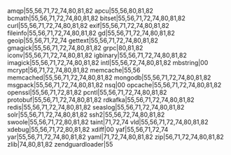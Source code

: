 amqp|55,56,71,72,74,80,81,82
apcu|55,56,80,81,82
bcmath|55,56,71,72,74,80,81,82
bitset|55,56,71,72,74,80,81,82
curl|55,56,71,72,74,80,81,82
exif|55,56,71,72,74,80,81,82
fileinfo|55,56,71,72,74,80,81,82
gd|55,56,71,72,74,80,81,82
geoip|55,56,71,72,74
gettext|55,56,71,72,74,80,81,82
gmagick|55,56,71,72,74,80,81,82
grpc|80,81,82
iconv|55,56,71,72,74,80,81,82
igbinary|55,56,71,72,74,80,81,82
imagick|55,56,71,72,74,80,81,82
intl|55,56,72,74,80,81,82
mbstring|00
mcrypt|56,71,72,74,80,81,82
memcache|55,56
memcached|55,56,71,72,74,80,81,82
mongodb|55,56,71,72,74,80,81,82
msgpack|55,56,71,72,74,80,81,82
nsq|00
opcache|55,56,71,72,74,80,81,82
openssl|55,56,71,72,81,82
pcntl|55,56,71,72,74,80,81,82
protobuf|55,56,71,72,74,80,81,82
rdkafka|55,56,71,72,74,80,81,82
redis|55,56,71,72,74,80,81,82
seaslog|55,56,71,72,74,80,81,82
solr|55,56,71,72,74,80,81,82
ssh2|55,56,72,74,80,81,82
swoole|55,56,71,72,80,81,82
taint|71,72,74
vld|55,56,71,72,74,80,81,82
xdebug|55,56,71,72,80,81,82
xdiff|00
yaf|55,56,71,72,74
yar|55,56,71,72,74,80,81,82
yaml|71,72,74,80,81,82
zip|56,71,72,74,80,81,82
zlib|74,80,81,82
zendguardloader|55
